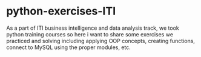 # python-exercises-ITI


As a part of ITI business intelligence and data analysis track, we took python training courses so here i want to share some exercises we practiced and solving including applying OOP concepts, creating functions, connect to MySQL using the proper modules, etc.
